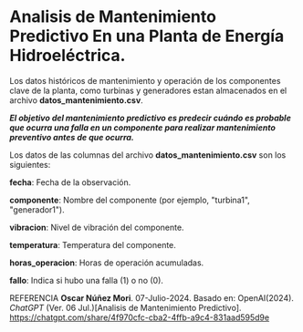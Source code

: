 # Analisis de Mantenimiento Predictivo En una Planta de Energía Hidroeléctrica.

Los datos históricos de mantenimiento y operación de los componentes clave de la planta, como turbinas y generadores estan almacenados en el archivo **datos_mantenimiento.csv**. 

_**El objetivo del mantenimiento predictivo es predecir cuándo es probable que ocurra una falla en un componente para realizar mantenimiento preventivo antes de que ocurra.**_

Los datos de las columnas del archivo  **datos_mantenimiento.csv** son los siguientes:

**fecha**: Fecha de la observación.

**componente**: Nombre del componente (por ejemplo, "turbina1", "generador1").

**vibracion**: Nivel de vibración del componente.

**temperatura**: Temperatura del componente.

**horas_operacion**: Horas de operación acumuladas.

**fallo**: Indica si hubo una falla (1) o no (0).


REFERENCIA
**Oscar Núñez Mori**. 07-Julio-2024. Basado en: OpenAI(2024). _ChatGPT_ (Ver. 06 Jul.)[Analisis de Mantenimiento Predictivo]. 
 <https://chatgpt.com/share/4f970cfc-cba2-4ffb-a9c4-831aad595d9e>




